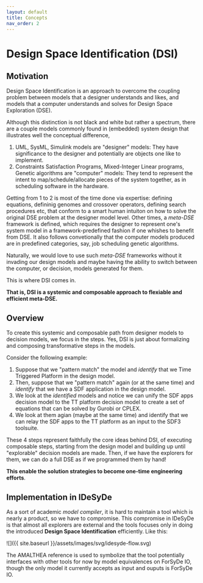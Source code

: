 ```yaml
---
layout: default
title: Concepts
nav_order: 2
---
```


# Design Space Identification (DSI)

## Motivation

Design Space Identification is an approach to overcome the coupling problem between
models that a designer understands and likes, and models that a computer understands and solves for
Design Space Exploration (DSE).

Although this distinction is not black and white but rather a spectrum, 
there are a couple models commonly found in (embedded) system design that illustrates well
the conceptual difference,

1. UML, SysML, Simulink models are "designer" models: They have significance to the designer
   and potentially are objects one like to implement.
2. Constraints Satisfaction Programs, Mixed-Integer Linear programs, Genetic algorithms are "computer" models:
   They tend to represent the intent to map/schedule/allocate pieces of the system together, as in
   scheduling software in the hardware.

Getting from 1 to 2 is most of the time done via expertise: defining equations, defininig genomes and crossover
operators, defining search procedures etc, that conform to a smart human intuiton on how to solve the original
DSE problem at the designer model level. 
Other times, a *meta-DSE* framework is defined, which requires the designer to represent one's system model
in a framework-predefined fashion if one whishes to benefit from DSE. It also follows convetionally
that the computer models produced are in predefined categories, say, job scheduling genetic algorithms.

Naturally, we would love to use such _meta-DSE_ frameworks without it invading our design models and maybe
having the ability to switch between the computer, or decision, models generated for them.

This is where DSI comes in.

**That is, DSI is a systemic and composable approach to flexiable and efficient meta-DSE.**

## Overview

To create this systemic and composable path from designer models to decision models, we focus in the steps.
Yes, DSI is just about formalizing and composing transformative steps in the models.

Consider the following example:

1. Suppose that we "pattern match" the model and _identify_ that we Time Triggered Platform in the design model.
2. Then, suppose that we "pattern match" again (or at the same time) and _identify_ that we have a SDF application in the design model.
3. We look at the _identified_ models and notice we can unify the SDF apps decision model to the TT platform decision model 
   to create a set of equations that can be solved by Gurobi or CPLEX.
4. We look at them agian (maybe at the same time) and identify that we can relay the SDF apps to the TT platform as an input to
   the SDF3 toolsuite.

These 4 steps represent faithfully the core ideas behind DSI, of executing composable steps, starting from the design model and
building up until "explorable" decision models are made. Then, if we have the explorers for them, we can do a full DSE as if we
programmed them by hand!

**This enable the solution strategies to become one-time engineering efforts**.

## Implementation in IDeSyDe

As a sort of academic *model compiler*, it is hard to maintain a tool which is nearly a product, so we have to compromise.
This compromise in IDeSyDe is that almost all explorers are external and the tools focuses only in doing the introduced
**Design Space Identification** efficiently. Like this:

![]({{ site.baseurl }}/assets/images/svg/idesyde-flow.svg)

The AMALTHEA reference is used to symbolize that the tool potentially interfaces with other tools for now
by model equivalences on ForSyDe IO, though the only model it currently accepts as input and ouputs is ForSyDe IO.